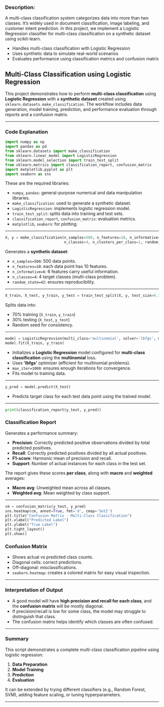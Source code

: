 ### Description:

A multi-class classification system categorizes data into more than two classes. It’s widely used in document classification, image labeling, and customer intent prediction. In this project, we implement a Logistic Regression classifier for multi-class classification on a synthetic dataset using scikit-learn.

- Handles multi-class classification with Logistic Regression
- Uses synthetic data to simulate real-world scenarios
- Evaluates performance using classification metrics and confusion matrix

## Multi-Class Classification using Logistic Regression

This project demonstrates how to perform **multi-class classification** using **Logistic Regression** with a **synthetic dataset** created using `sklearn.datasets.make_classification`. The workflow includes data generation, model training, prediction, and performance evaluation through reports and a confusion matrix.

---

### Code Explanation

```python
import numpy as np
import pandas as pd
from sklearn.datasets import make_classification
from sklearn.linear_model import LogisticRegression
from sklearn.model_selection import train_test_split
from sklearn.metrics import classification_report, confusion_matrix
import matplotlib.pyplot as plt
import seaborn as sns
```

These are the required libraries:

* `numpy`, `pandas`: general-purpose numerical and data manipulation libraries.
* `make_classification`: used to generate a synthetic dataset.
* `LogisticRegression`: implements logistic regression model.
* `train_test_split`: splits data into training and test sets.
* `classification_report`, `confusion_matrix`: evaluation metrics.
* `matplotlib`, `seaborn`: for plotting.

---

```python
X, y = make_classification(n_samples=500, n_features=10, n_informative=6, 
                           n_classes=4, n_clusters_per_class=1, random_state=42)
```

Generates a **synthetic dataset**:

* `n_samples=500`: 500 data points.
* `n_features=10`: each data point has 10 features.
* `n_informative=6`: 6 features carry useful information.
* `n_classes=4`: 4 target classes (multi-class problem).
* `random_state=42`: ensures reproducibility.

---

```python
X_train, X_test, y_train, y_test = train_test_split(X, y, test_size=0.3, random_state=42)
```

Splits data into:

* 70% training (`X_train`, `y_train`)
* 30% testing (`X_test`, `y_test`)
* Random seed for consistency.

---

```python
model = LogisticRegression(multi_class='multinomial', solver='lbfgs', max_iter=1000)
model.fit(X_train, y_train)
```

* Initializes a **Logistic Regression** model configured for **multi-class classification** using the **multinomial** loss.
* Uses **'lbfgs'** optimizer (efficient for multinomial problems).
* `max_iter=1000`: ensures enough iterations for convergence.
* Fits model to training data.

---

```python
y_pred = model.predict(X_test)
```

* Predicts target class for each test data point using the trained model.

---

```python
print(classification_report(y_test, y_pred))
```

### Classification Report

Generates a performance summary:

* **Precision**: Correctly predicted positive observations divided by total predicted positives.
* **Recall**: Correctly predicted positives divided by all actual positives.
* **F1-score**: Harmonic mean of precision and recall.
* **Support**: Number of actual instances for each class in the test set.

The report gives these scores **per class**, along with **macro** and **weighted** averages:

* **Macro avg**: Unweighted mean across all classes.
* **Weighted avg**: Mean weighted by class support.

---

```python
cm = confusion_matrix(y_test, y_pred)
sns.heatmap(cm, annot=True, fmt='d', cmap='Set2')
plt.title("Confusion Matrix - Multi-Class Classification")
plt.xlabel("Predicted Label")
plt.ylabel("True Label")
plt.tight_layout()
plt.show()
```

### Confusion Matrix

* Shows actual vs predicted class counts.
* Diagonal cells: correct predictions.
* Off-diagonal: misclassifications.
* `seaborn.heatmap`: creates a colored matrix for easy visual inspection.

---

### Interpretation of Output

* A good model will have **high precision and recall for each class**, and the **confusion matrix** will be mostly diagonal.
* If precision/recall is low for some class, the model may struggle to distinguish that class.
* The confusion matrix helps identify which classes are often confused.

---

### Summary

This script demonstrates a complete multi-class classification pipeline using logistic regression:

1. **Data Preparation**
2. **Model Training**
3. **Prediction**
4. **Evaluation**

It can be extended by trying different classifiers (e.g., Random Forest, SVM), adding feature scaling, or tuning hyperparameters.

---
